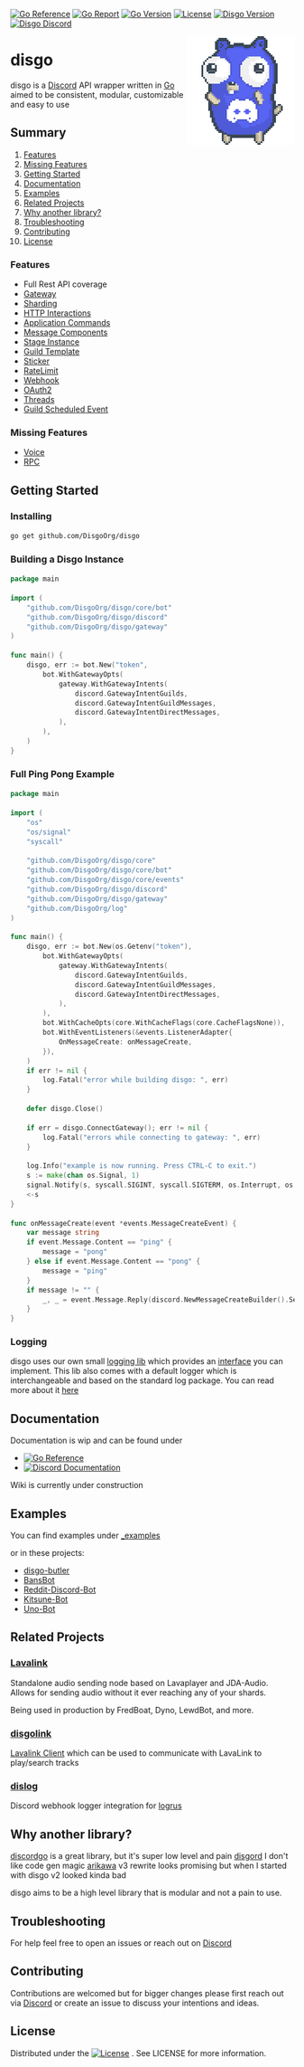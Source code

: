 [![Go Reference](https://pkg.go.dev/badge/github.com/DisgoOrg/disgo.svg)](https://pkg.go.dev/github.com/DisgoOrg/disgo)
[![Go Report](https://goreportcard.com/badge/github.com/DisgoOrg/disgo)](https://goreportcard.com/report/github.com/DisgoOrg/disgo)
[![Go Version](https://img.shields.io/github/go-mod/go-version/DisgoOrg/disgo)](https://golang.org/doc/devel/release.html)
[![License](https://img.shields.io/badge/License-Apache%202.0-blue.svg)](https://github.com/DisgoOrg/disgo/blob/master/LICENSE)
[![Disgo Version](https://img.shields.io/github/v/tag/DisgoOrg/disgo?label=release)](https://github.com/DisgoOrg/disgo/releases/latest)
[![Disgo Discord](https://discord.com/api/guilds/817327181659111454/widget.png)](https://discord.gg/TewhTfDpvW)

<img align="right" src="/.github/discord_gopher.png" width=192 alt="discord gopher">

# disgo

disgo is a [Discord](https://discord.com) API wrapper written in [Go](https://golang.org/) aimed to be consistent, modular, customizable and easy to use

## Summary

1. [Features](#features)
2. [Missing Features](#missing-features)
3. [Getting Started](#getting-started)
4. [Documentation](#documentation)
5. [Examples](#examples)
6. [Related Projects](#related-projects)
7. [Why another library?](#why-another-library)
8. [Troubleshooting](#troubleshooting)
9. [Contributing](#contributing)
10. [License](#license)

### Features

* Full Rest API coverage
* [Gateway](https://discord.com/developers/docs/topics/gateway)
* [Sharding](https://discord.com/developers/docs/topics/gateway#sharding)
* [HTTP Interactions](https://discord.com/developers/docs/interactions/slash-commands#receiving-an-interaction)
* [Application Commands](https://discord.com/developers/docs/interactions/application-commands)
* [Message Components](https://discord.com/developers/docs/interactions/message-components)
* [Stage Instance](https://discord.com/developers/docs/resources/stage-instance)
* [Guild Template](https://discord.com/developers/docs/resources/guild-template)
* [Sticker](https://discord.com/developers/docs/resources/sticker)
* [RateLimit](https://discord.com/developers/docs/topics/rate-limits)
* [Webhook](https://discord.com/developers/docs/resources/webhook)
* [OAuth2](https://discord.com/developers/docs/topics/oauth2)
* [Threads](https://discord.com/developers/docs/topics/threads)
* [Guild Scheduled Event](https://discord.com/developers/docs/resources/guild-scheduled-event)

### Missing Features

* [Voice](https://discord.com/developers/docs/topics/voice-connections)
* [RPC](https://discord.com/developers/docs/topics/rpc)

## Getting Started

### Installing

```sh
go get github.com/DisgoOrg/disgo
```

### Building a Disgo Instance

```go
package main

import (
	"github.com/DisgoOrg/disgo/core/bot"
	"github.com/DisgoOrg/disgo/discord"
	"github.com/DisgoOrg/disgo/gateway"
)

func main() {
	disgo, err := bot.New("token",
		bot.WithGatewayOpts(
			gateway.WithGatewayIntents(
				discord.GatewayIntentGuilds,
				discord.GatewayIntentGuildMessages,
				discord.GatewayIntentDirectMessages,
			),
		),
	)
}
```

### Full Ping Pong Example

```go
package main

import (
	"os"
	"os/signal"
	"syscall"

	"github.com/DisgoOrg/disgo/core"
	"github.com/DisgoOrg/disgo/core/bot"
	"github.com/DisgoOrg/disgo/core/events"
	"github.com/DisgoOrg/disgo/discord"
	"github.com/DisgoOrg/disgo/gateway"
	"github.com/DisgoOrg/log"
)

func main() {
	disgo, err := bot.New(os.Getenv("token"),
		bot.WithGatewayOpts(
			gateway.WithGatewayIntents(
				discord.GatewayIntentGuilds,
				discord.GatewayIntentGuildMessages,
				discord.GatewayIntentDirectMessages,
			),
		),
		bot.WithCacheOpts(core.WithCacheFlags(core.CacheFlagsNone)),
		bot.WithEventListeners(&events.ListenerAdapter{
			OnMessageCreate: onMessageCreate,
		}),
	)
	if err != nil {
		log.Fatal("error while building disgo: ", err)
	}

	defer disgo.Close()

	if err = disgo.ConnectGateway(); err != nil {
		log.Fatal("errors while connecting to gateway: ", err)
	}

	log.Info("example is now running. Press CTRL-C to exit.")
	s := make(chan os.Signal, 1)
	signal.Notify(s, syscall.SIGINT, syscall.SIGTERM, os.Interrupt, os.Kill)
	<-s
}

func onMessageCreate(event *events.MessageCreateEvent) {
	var message string
	if event.Message.Content == "ping" {
		message = "pong"
	} else if event.Message.Content == "pong" {
		message = "ping"
	}
	if message != "" {
		_, _ = event.Message.Reply(discord.NewMessageCreateBuilder().SetContent(message).Build())
	}
}

```

### Logging

disgo uses our own small [logging lib](https://github.com/DisgoOrg/log) which provides an [interface](https://github.com/DisgoOrg/log/blob/master/logger.go) you can implement. This lib also comes with a default logger which is interchangeable and based on the standard log package. You can read more about it [here](https://github.com/DisgoOrg/log)

## Documentation

Documentation is wip and can be found under

* [![Go Reference](https://pkg.go.dev/badge/github.com/DisgoOrg/disgo.svg)](https://pkg.go.dev/github.com/DisgoOrg/disgo)
* [![Discord Documentation](https://img.shields.io/badge/Discord%20Documentation-blue.svg)](https://discord.com/developers/docs)

Wiki is currently under construction

## Examples

You can find examples under [_examples](https://github.com/DisgoOrg/disgo/tree/master/_examples)

or in these projects:

* [disgo-butler](https://github.com/DisgoOrg/disgo-butler)
* [BansBot](https://github.com/Skye-31/BansBot)
* [Reddit-Discord-Bot](https://github.com/TopiSenpai/Reddit-Discord-Bot)
* [Kitsune-Bot](https://github.com/TopiSenpai/Kitsune-Bot)
* [Uno-Bot](https://github.com/TopiSenpai/Uno-Bot)

## Related Projects

### [Lavalink](https://github.com/freyacodes/Lavalink)

Standalone audio sending node based on Lavaplayer and JDA-Audio. Allows for sending audio without it ever reaching any of your shards.

Being used in production by FredBoat, Dyno, LewdBot, and more.

### [disgolink](https://github.com/DisgoOrg/disgolink)

[Lavalink Client](https://github.com/freyacodes/Lavalink) which can be used to communicate with LavaLink to play/search tracks

### [dislog](https://github.com/DisgoOrg/dislog)

Discord webhook logger integration for [logrus](https://github.com/sirupsen/logrus)

## Why another library?

[discordgo](https://github.com/bwmarrin/discordgo) is a great library, but it's super low level and pain
[disgord](https://github.com/andersfylling/disgord) I don't like code gen magic
[arikawa](https://github.com/diamondburned/arikawa) v3 rewrite looks promising but when I started with disgo v2 looked kinda bad

disgo aims to be a high level library that is modular and not a pain to use.

## Troubleshooting

For help feel free to open an issues or reach out on [Discord](https://discord.gg/TewhTfDpvW)

## Contributing

Contributions are welcomed but for bigger changes please first reach out via [Discord](https://discord.gg/TewhTfDpvW) or create an issue to discuss your intentions and ideas.

## License

Distributed under the [![License](https://img.shields.io/badge/License-Apache%202.0-blue.svg)](https://github.com/DisgoOrg/disgo/blob/master/LICENSE)
. See LICENSE for more information.


